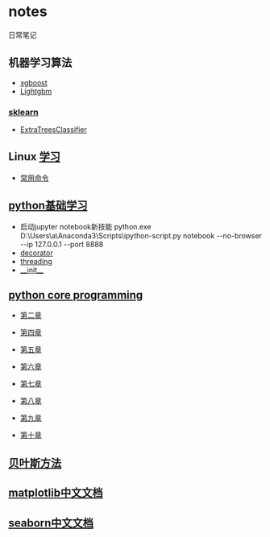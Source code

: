 # notes
日常笔记

## 机器学习算法

* [xgboost][1]
* [Lightgbm][2]
### [sklearn][3]

* [ExtraTreesClassifier][4] 

## Linux [学习][5]

* [常用命令][6]

## [python基础学习](https://github.com/c-dafan/notes/tree/master/python)
* 启动jupyter notebook新技能 python.exe D:\Users\a\Anaconda3\Scripts\ipython-script.py notebook --no-browser --ip 127.0.0.1 --port 8888
* [decorator](https://github.com/c-dafan/notes/tree/master/python/decorator)
* [threading](https://github.com/c-dafan/notes/tree/master/python/threading)
* [\_\_init__](https://github.com/c-dafan/notes/tree/master/python/__init__)


## [python core programming](https://github.com/c-dafan/notes/tree/master/python%20core%20programming)

* [第二章](https://github.com/c-dafan/notes/tree/master/python%20core%20programming/chapter%202)

* [第四章](https://github.com/c-dafan/notes/tree/master/python%20core%20programming/chapter%204)

* [第五章](https://github.com/c-dafan/notes/tree/master/python%20core%20programming/chapter%205)

* [第六章](https://github.com/c-dafan/notes/tree/master/python%20core%20programming/chapter%206)

* [第七章](https://github.com/c-dafan/notes/tree/master/python%20core%20programming/chapter%207)

* [第八章](https://github.com/c-dafan/notes/tree/master/python%20core%20programming/chapter%208)

* [第九章](https://github.com/c-dafan/notes/tree/master/python%20core%20programming/chapter%209)

* [第十章](https://github.com/c-dafan/notes/tree/master/python%20core%20programming/chapter%2010)

## [贝叶斯方法](https://github.com/c-dafan/notes/tree/master/Bayesian-Methods-for-Hackers-master)

## [matplotlib中文文档](https://github.com/c-dafan/notes/tree/master/matplotlib)

## [seaborn中文文档](https://www.zhihu.com/people/whyhowdata/posts)


[1]: https://github.com/c-dafan/notes/blob/master/xgboost
[2]: https://github.com/c-dafan/notes/tree/master/Lightgbm
[3]: https://github.com/c-dafan/notes/tree/master/sklearn%20notes
[4]: https://github.com/c-dafan/notes/tree/master/sklearn%20notes/ExtraTreesClassifier
[5]: https://github.com/c-dafan/notes/tree/master/Linux
[6]: https://github.com/c-dafan/notes/tree/master/Linux/linux.txt
